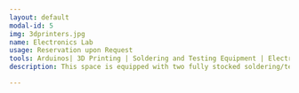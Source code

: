 ```yaml
---
layout: default
modal-id: 5
img: 3dprinters.jpg
name: Electronics Lab
usage: Reservation upon Request
tools: Arduinos| 3D Printing | Soldering and Testing Equipment | Electronics | Reflow Oven
description: This space is equipped with two fully stocked soldering/testing benches, with lots of electronics tools and components. We have consumables available to members as well as lockable storage for projects and workshops.

---
```

